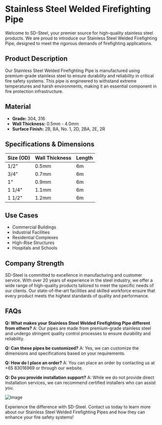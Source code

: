 # Stainless Steel Welded Firefighting Pipe

Welcome to SD-Steel, your premier source for high-quality stainless steel products. We are proud to introduce our Stainless Steel Welded Firefighting Pipe, designed to meet the rigorous demands of firefighting applications.

## Product Description
Our Stainless Steel Welded Firefighting Pipe is manufactured using premium-grade stainless steel to ensure durability and reliability in critical fire safety systems. This pipe is engineered to withstand extreme temperatures and harsh environments, making it an essential component in fire protection infrastructure.

## Material
- **Grade:** 304, 316
- **Wall Thickness:** 0.5mm - 4.0mm
- **Surface Finish:** 2B, BA, No. 1, 2D, 2BA, 2E, 2R

## Specifications & Dimensions
| Size (OD) | Wall Thickness | Length   |
|-----------|----------------|----------|
| 1/2"      | 0.5mm          | 6m       |
| 3/4"      | 0.7mm          | 6m       |
| 1"        | 0.9mm          | 6m       |
| 1 1/4"    | 1.1mm          | 6m       |
| 1 1/2"    | 1.2mm          | 6m       |

## Use Cases
- Commercial Buildings
- Industrial Facilities
- Residential Complexes
- High-Rise Structures
- Hospitals and Schools

## Company Strength
SD-Steel is committed to excellence in manufacturing and customer service. With over 20 years of experience in the steel industry, we offer a wide range of high-quality products tailored to meet the specific needs of our clients. Our state-of-the-art facilities and skilled workforce ensure that every product meets the highest standards of quality and performance.

## FAQs
**Q: What makes your Stainless Steel Welded Firefighting Pipe different from others?**
A: Our pipes are made from premium-grade stainless steel and undergo stringent quality control processes to ensure durability and reliability.

**Q: Can these pipes be customized?**
A: Yes, we can customize the dimensions and specifications based on your requirements.

**Q: How do I place an order?**
A: You can place an order by contacting us at +65 83016969 or through our website.

**Q: Do you provide installation support?**
A: While we do not provide direct installation services, we can recommend certified installers who can assist you.

![Image](https://github.com/user-attachments/assets/2567258e-e124-4816-932d-1809bd27ef0b)

Experience the difference with SD-Steel. Contact us today to learn more about our Stainless Steel Welded Firefighting Pipes and how they can enhance your fire safety systems!